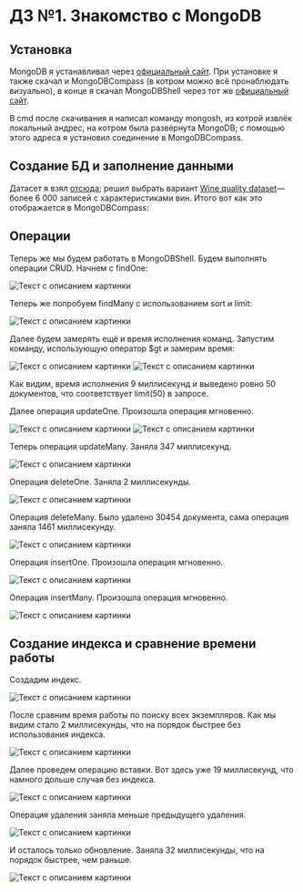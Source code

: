 # ДЗ №1. Знакомство с MongoDB

## Установка

MongoDB я устанавливал через [официальный сайт](https://www.mongodb.com/). При установке я также скачал и MongoDBCompass (в котром можно всё пронаблюдать визуально), в конце я скачал MongoDBShell через тот же [официальный сайт](https://www.mongodb.com/).

В cmd после скачивания я написал команду mongosh, из котрой извлёк локальный андрес, на котром была развёрнута MongoDB; с помощью этого адреса я установил соединение в MongoDBCompass.

## Создание БД и заполнение данными

Датасет я взял [отсюда](https://habr.com/ru/company/edison/blog/480408/); решил выбрать вариант [Wine quality dataset](https://archive.ics.uci.edu/dataset/186/wine+quality)— более 6 000 записей с характеристиками вин. Итого вот как это отображается в MongoDBCompass:


## Операции

Теперь же мы будем работать в MongoDBShell. Будем выполнять операции CRUD. Начнем с findOne:

![Текст с описанием картинки](/images/HW1-3.png)

Теперь же попробуем findMany с использованием sort и limit:

![Текст с описанием картинки](/images/HW1-4.png)

Далее будем замерять ещё и время исполнения команд. Запустим команду, использующую оператор $gt и замерим время:

![Текст с описанием картинки](/images/HW1-6.png)
![Текст с описанием картинки](/images/HW1-5.png)

Как видим, время исполнения 9 миллисекунд и выведено ровно 50 документов, что соответствует limit(50) в запросе.

Далее операция updateOne. Произошла операция мгновенно.

![Текст с описанием картинки](/images/HW1-7.png)
![Текст с описанием картинки](/images/HW1-8.png)

Теперь операция updateMany. Заняла 347 миллисекунд.

![Текст с описанием картинки](/images/HW1-9.png)

Операция deleteOne. Заняла 2 миллисекунды.

![Текст с описанием картинки](/images/HW1-10.png)

Операция deleteMany. Было удалено 30454 документа, сама операция заняла 1461 миллисекунду.

![Текст с описанием картинки](/images/HW1-11.png)

Операция insertOne. Произошла операция мгновенно.

![Текст с описанием картинки](/images/HW1-12.png)

Операция insertMany. Произошла операция мгновенно.

![Текст с описанием картинки](/images/HW1-13.png)

## Создание индекса и сравнение времени работы

Создадим индекс.

![Текст с описанием картинки](/images/HW1-14.png)

После сравним время работы по поиску всех экземпляров. Как мы видим стало 2 миллисекунды, что на порядок быстрее без использования индекса.

![Текст с описанием картинки](/images/HW1-15.png)

Далее проведем операцию вставки. Вот здесь уже 19 миллисекунд, что намного дольше случая без индекса.

![Текст с описанием картинки](/images/HW1-16.png)

Операция удаления заняла меньше предыдущего удаления.

![Текст с описанием картинки](/images/HW1-17.png)

И осталось только обновление. Заняла 32 миллисекунды, что на порядок быстрее, чем раньше.

![Текст с описанием картинки](/images/HW1-18.png)
